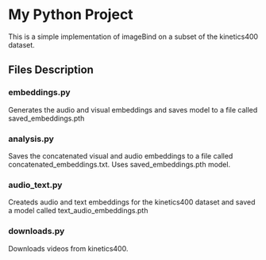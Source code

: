 # **My Python Project**

This is a simple implementation of imageBind on a subset of the kinetics400 dataset.

## **Files Description**

### **embeddings.py**
Generates the audio and visual embeddings and saves model to a file called saved_embeddings.pth

### **analysis.py**
Saves the concatenated visual and audio embeddings to a file called concatenated_embeddings.txt. Uses saved_embeddings.pth model.

### **audio_text.py**
Createds audio and text embeddings for the kinetics400 dataset and saved a model called text_audio_embeddings.pth

### **downloads.py**
Downloads videos from kinetics400.
